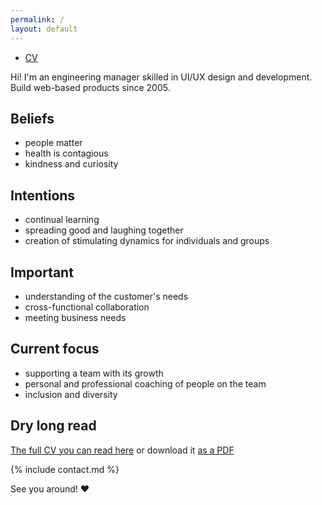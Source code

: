 ```yaml
---
permalink: /
layout: default
---
```


<nav>
  <ul>
    <li class="nav__item {% if location == '/' or page.layout == 'default' %}active {% endif %}"><a href="cv">CV</a></li>
  </ul>
</nav>

Hi! I'm an engineering manager skilled in UI/UX design and development. Build web-based products since 2005.


## Beliefs
- people matter
- health is contagious
- kindness and curiosity


## Intentions
- continual learning
- spreading good and laughing together
- creation of stimulating dynamics for individuals and groups


## Important
- understanding of the customer's needs
- cross-functional collaboration
- meeting business needs


## Current focus
- supporting a team with its growth
- personal and professional coaching of people on the team
- inclusion and diversity


## Dry long read
[The full CV you can read here](cv) or download it [as a PDF](/tania-abanina-cv.pdf)


{% include contact.md %}


See you around! ♥
